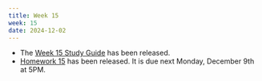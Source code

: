 ```yaml
---
title: Week 15
week: 15
date: 2024-12-02
---
```


- The [Week 15 Study Guide](/assets/guides/fall24/week15.pdf) has been released.
- [Homework 15](http://prob140.datahub.berkeley.edu/hub/user-redirect/git-pull?repo=https://github.com/prob140/materials-fa24&branch=main&subPath=hw/Homework_15.ipynb) has been released. It is due next Monday, December 9th at 5PM.
